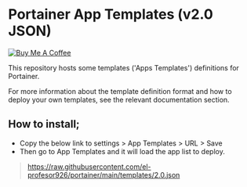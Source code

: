 # Portainer App Templates (v2.0 JSON)
<a href="https://www.buymeacoffee.com/zen262176" target="_blank"><img src="https://lounge-group.co.uk/by-me-a-coffee.png" alt="Buy Me A Coffee"></a>

This repository hosts some templates ('Apps Templates') definitions for Portainer.

For more information about the template definition format and how to deploy your own templates, see the relevant documentation section.

## How to install;
- Copy the below link to settings > App Templates > URL > Save
- Then go to App Templates and it will load the app list to deploy.
> https://raw.githubusercontent.com/el-profesor926/portainer/main/templates/2.0.json
